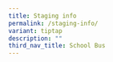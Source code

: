 ```yaml
---
title: Staging info
permalink: /staging-info/
variant: tiptap
description: ""
third_nav_title: School Bus
---
```

<p></p>
